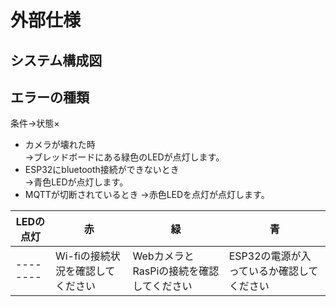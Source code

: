 # 外部仕様  

## システム構成図

## エラーの種類  
条件→状態×

 - カメラが壊れた時  
   →ブレッドボードにある緑色のLEDが点灯します。    
 - ESP32にbluetooth接続ができないとき  
   →青色LEDが点灯します。
 - MQTTが切断されているとき
   →赤色LEDを点灯が点灯します。

|LEDの点灯|赤|緑|青|
|--------|---|---|---|
|--------|Wi-fiの接続状況を確認してください|WebカメラとRasPiの接続を確認してください|ESP32の電源が入っているか確認してください|
